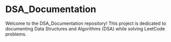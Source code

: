 # DSA_Documentation
Welcome to the DSA_Documentation repository! This project is dedicated to documenting Data Structures and Algorithms (DSA) while solving LeetCode problems.
